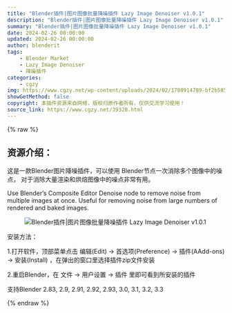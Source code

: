 ```yaml
---
title: "Blender插件|图片图像批量降噪插件 Lazy Image Denoiser v1.0.1"
description: "Blender插件|图片图像批量降噪插件 Lazy Image Denoiser v1.0.1"
summary: "Blender插件|图片图像批量降噪插件 Lazy Image Denoiser v1.0.1"
date: 2024-02-26 00:00:00
updated: 2024-02-26 00:00:00
author: blenderit
tags: 
    - Blender Market
    - Lazy Image Denoiser
    - 降噪插件
categories:
    - cgzy
img: https://www.cgzy.net/wp-content/uploads/2024/02/1708914789-bf2b585aaeb7a04.webp
showGetMethod: false
copyright: 本插件资源来自网络，版权归原作者所有，仅供交流学习使用！
source_link: https://www.cgzy.net/39328.html
---
```


{% raw %}
<div class="wp-block-pandastudio-title"><div class="title_style_01"><h2 id="h2-0">资源介绍：</h2></div></div><p class="is-style-text-indent-2em">这是一款Blender图片降噪插件，可以使用 Blender节点一次消除多个图像中的噪点， 对于消除大量渲染和烘焙图像中的噪点非常有用。</p><p>Use Blender’s Composite Editor Denoise node to remove noise from multiple images at once. Useful for removing noise from large numbers of rendered and baked images.</p><div class="wp-block-image is-style-border-round-and-with-shadow">
<figure class="aligncenter size-large"><img decoding="async" src="https://img.alicdn.com/imgextra/i3/717183932/O1CN018FNWnE1euuG4sRUxL_!!717183932.png" title="Blender插件|图片图像批量降噪插件 Lazy Image Denoiser v1.0.1" alt="Blender插件|图片图像批量降噪插件 Lazy Image Denoiser v1.0.1"></figure></div><div class="wp-block-pandastudio-title"><div class="title_style_01"><p>安装方法：</p></div></div><p>1.打开软件，顶部菜单点击 编辑(Edit) → 首选项(Preference) → 插件(AAdd-ons) → 安装(Install) ，在弹出的窗口里选择插件zip文件安装</p><p>2.重启Blender，在 文件 → 用户设置 → 插件 里即可看到所安装的插件</p><div class="wp-block-pandastudio-tips"><div class="tip success "><p>支持Blender 2.83, 2.9, 2.91, 2.92, 2.93, 3.0, 3.1, 3.2, 3.3</p>
</div></div>
<div style="display: none">cgzy</div>
{% endraw %}